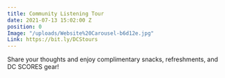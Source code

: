 ```yaml
---
title: Community Listening Tour
date: 2021-07-13 15:02:00 Z
position: 0
Image: "/uploads/Website%20Carousel-b6d12e.jpg"
Link: https://bit.ly/DCStours
---
```


Share your thoughts and enjoy complimentary snacks, refreshments, 
and DC SCORES gear!